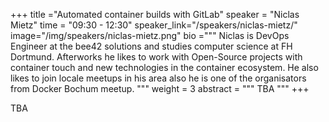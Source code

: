 +++
title ="Automated container builds with GitLab"
speaker = "Niclas Mietz"
time = "09:30 - 12:30"
speaker_link="/speakers/niclas-mietz/"
image="/img/speakers/niclas-mietz.png"
bio ="""
Niclas is DevOps Engineer at the bee42 solutions and studies computer science at FH Dortmund. Afterworks he likes to work with Open-Source projects with container touch and new technologies in the container ecosystem. He also likes to join locale meetups in his area also he is one of the organisators from Docker Bochum meetup.
"""
weight = 3
abstract = """
TBA
"""
+++

TBA
